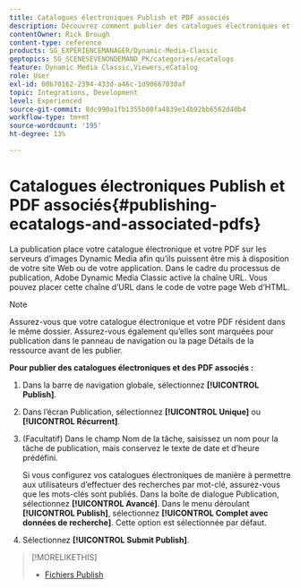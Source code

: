 ```yaml
---
title: Catalogues électroniques Publish et PDF associés
description: Découvrez comment publier des catalogues électroniques et des PDF associés à partir d’Adobe Dynamic Media Classic.
contentOwner: Rick Brough
content-type: reference
products: SG_EXPERIENCEMANAGER/Dynamic-Media-Classic
geptopics: SG_SCENESEVENONDEMAND_PK/categories/ecatalogs
feature: Dynamic Media Classic,Viewers,eCatalog
role: User
exl-id: 00b70162-2394-433d-a46c-1d90667030af
topic: Integrations, Development
level: Experienced
source-git-commit: 8dc990a1fb1355b00fa4839e14b92bb6562d40b4
workflow-type: tm+mt
source-wordcount: '195'
ht-degree: 13%

---
```


# Catalogues électroniques Publish et PDF associés{#publishing-ecatalogs-and-associated-pdfs}

La publication place votre catalogue électronique et votre PDF sur les serveurs d’images Dynamic Media afin qu’ils puissent être mis à disposition de votre site Web ou de votre application. Dans le cadre du processus de publication, Adobe Dynamic Media Classic active la chaîne URL. Vous pouvez placer cette chaîne d’URL dans le code de votre page Web d’HTML.

>[!NOTE]
>
>Assurez-vous que votre catalogue électronique et votre PDF résident dans le même dossier. Assurez-vous également qu’elles sont marquées pour publication dans le panneau de navigation ou la page Détails de la ressource avant de les publier.

**Pour publier des catalogues électroniques et des PDF associés :**

1. Dans la barre de navigation globale, sélectionnez **[!UICONTROL Publish]**.
1. Dans l’écran Publication, sélectionnez **[!UICONTROL Unique]** ou **[!UICONTROL Récurrent]**.
1. (Facultatif) Dans le champ Nom de la tâche, saisissez un nom pour la tâche de publication, mais conservez le texte de date et d’heure prédéfini.

   Si vous configurez vos catalogues électroniques de manière à permettre aux utilisateurs d’effectuer des recherches par mot-clé, assurez-vous que les mots-clés sont publiés. Dans la boîte de dialogue Publication, sélectionnez **[!UICONTROL Avancé]**. Dans le menu déroulant **[!UICONTROL Publish]**, sélectionnez **[!UICONTROL Complet avec données de recherche]**. Cette option est sélectionnée par défaut.

1. Sélectionnez **[!UICONTROL Submit Publish]**.

>[!MORELIKETHIS]
>
>* [Fichiers Publish](publishing-files.md)
